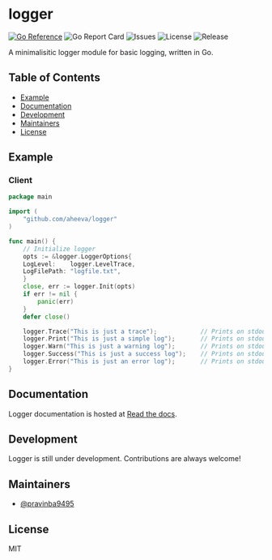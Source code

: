 # logger
[![Go Reference](https://pkg.go.dev/badge/github.com/pravinba9495/logger.svg)](https://pkg.go.dev/github.com/pravinba9495/logger) ![Go Report Card](https://goreportcard.com/badge/github.com/pravinba9495/logger) ![Issues](https://img.shields.io/github/issues-raw/pravinba9495/logger) ![License](https://img.shields.io/github/license/pravinba9495/logger) ![Release](https://img.shields.io/github/v/release/pravinba9495/logger?include_prereleases)

A minimalisitic logger module for basic logging, written in Go.

## Table of Contents
- [Example](#example)
- [Documentation](#documentation)
- [Development](#development)
- [Maintainers](#maintainers)
- [License](#license)

## Example
### Client
```go
package main

import (
    "github.com/aheeva/logger"
)

func main() {
    // Initialize logger
    opts := &logger.LoggerOptions{
	LogLevel:    logger.LevelTrace,
	LogFilePath: "logfile.txt",
    }
    close, err := logger.Init(opts)
    if err != nil {
        panic(err)
    }
    defer close()

    logger.Trace("This is just a trace");            // Prints on stdout with a cyan colored text
    logger.Print("This is just a simple log");       // Prints on stdout with a white colored text
    logger.Warn("This is just a warning log");       // Prints on stdout with a yellow colored text
    logger.Success("This is just a success log");    // Prints on stdout with a green colored text
    logger.Error("This is just an error log");       // Prints on stdout with a red colored text
}
```

## Documentation
Logger documentation is hosted at [Read the docs](https://pkg.go.dev/github.com/aheeva/logger).

## Development
Logger is still under development. Contributions are always welcome!

## Maintainers
* [@pravinba9495](https://github.com/pravinba9495)
## License
MIT
